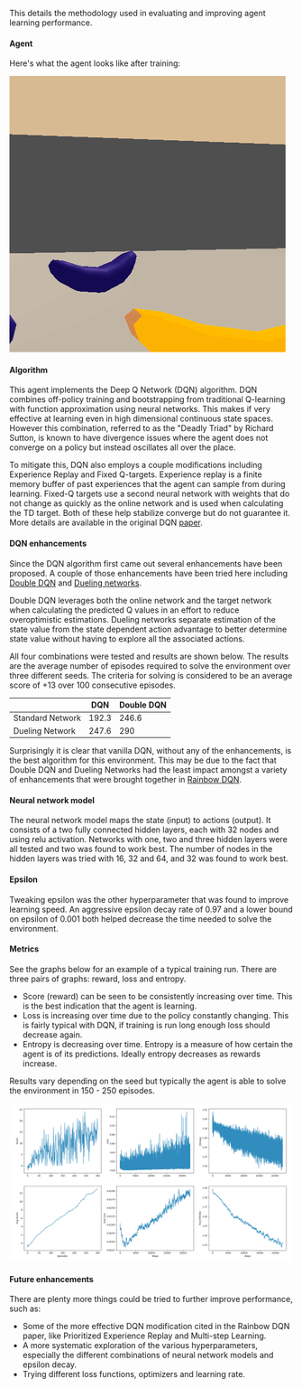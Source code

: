 This details the methodology used in evaluating and improving agent learning performance.

#### Agent
Here's what the agent looks like after training:

![trained agent](trained_agent.gif)

#### Algorithm
This agent implements the Deep Q Network (DQN) algorithm.  DQN combines off-policy training and bootstrapping from traditional Q-learning with function approximation using neural networks.  This makes if very effective at learning even in high dimensional continuous state spaces.  However this combination, referred to as the "Deadly Triad" by Richard Sutton, is known to have divergence issues where the agent does not converge on a policy but instead oscillates all over the place.

To mitigate this, DQN also employs a couple modifications including Experience Replay and Fixed Q-targets.  Experience replay is a finite memory buffer of past experiences that the agent can sample from during learning.  Fixed-Q targets use a second neural network with weights that do not change as quickly as the online network and is used when calculating the TD target.   Both of these help stabilize converge but do not guarantee it.  More details are available in the original DQN [paper](https://deepmind.com/research/dqn/).


#### DQN enhancements
Since the DQN algorithm first came out several enhancements have been proposed.  A couple of those enhancements have been tried here including [Double DQN](https://arxiv.org/abs/1509.06461) and [Dueling networks](https://arxiv.org/abs/1511.06581).

Double DQN leverages both the online network and the target network when calculating the predicted Q values in an effort to reduce overoptimistic estimations.
Dueling networks separate estimation of the state value from the state dependent action advantage to better determine state value without having to explore all the associated actions.

All four combinations were tested and results are shown below.  The results are the average number of episodes required to solve the environment over three different seeds.  The criteria for solving is considered to be an average score of +13 over 100 consecutive episodes.


|                  | DQN    |  Double DQN |
|------------------|--------|-------------|
| Standard Network | 192.3  | 246.6       |
| Dueling Network  | 247.6  | 290         |


Surprisingly it is clear that vanilla DQN, without any of the enhancements, is the best algorithm for this environment.  This may be due to the fact that Double DQN and Dueling Networks had the least impact amongst a variety of enhancements that were brought together in [Rainbow DQN](https://arxiv.org/abs/1710.02298).


#### Neural network model
The neural network model maps the state (input) to actions (output).  It consists of a two fully connected hidden layers, each with 32 nodes and using relu activation.  Networks with one, two and three hidden layers were all tested and two was found to work best.  The number of nodes in the hidden layers was tried with 16, 32 and 64, and 32 was found to work best.


#### Epsilon
Tweaking epsilon was the other hyperparameter that was found to improve learning speed.  An aggressive epsilon decay rate of 0.97 and a lower bound on epsilon of 0.001 both helped decrease the time needed to solve the environment.


#### Metrics
See the graphs below for an example of a typical training run.  There are three pairs of graphs: reward, loss and entropy.

- Score (reward) can be seen to be consistently increasing over time.  This is the best indication that the agent is learning.
- Loss is increasing over time due to the policy constantly changing.  This is fairly typical with DQN, if training is run long enough loss should decrease again.
- Entropy is decreasing over time.  Entropy is a measure of how certain the agent is of its predictions.  Ideally entropy decreases as rewards increase.

Results vary depending on the seed but typically the agent is able to solve the environment in 150 - 250 episodes.

![results](results.png)


#### Future enhancements
There are plenty more things could be tried to further improve performance, such as:

- Some of the more effective DQN modification cited in the Rainbow DQN paper, like Prioritized Experience Replay and Multi-step Learning.
- A more systematic exploration of the various hyperparameters, especially the different combinations of neural network models and epsilon decay.
- Trying different loss functions, optimizers and learning rate.
